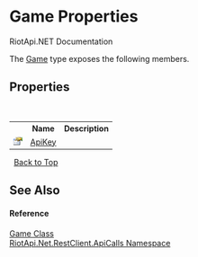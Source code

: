 # Game Properties
RiotApi.NET Documentation 

The <a href="1b28e0df-df47-3462-9934-0612e822850a">Game</a> type exposes the following members.


## Properties
&nbsp;<table><tr><th></th><th>Name</th><th>Description</th></tr><tr><td>![Public property](media/pubproperty.gif "Public property")</td><td><a href="97a0fd85-b29e-2864-b08d-4411f66390f8">ApiKey</a></td><td /></tr></table>&nbsp;
<a href="#game-properties">Back to Top</a>

## See Also


#### Reference
<a href="1b28e0df-df47-3462-9934-0612e822850a">Game Class</a><br /><a href="ce503962-9d76-4097-585e-86aa8997f5c3">RiotApi.Net.RestClient.ApiCalls Namespace</a><br />